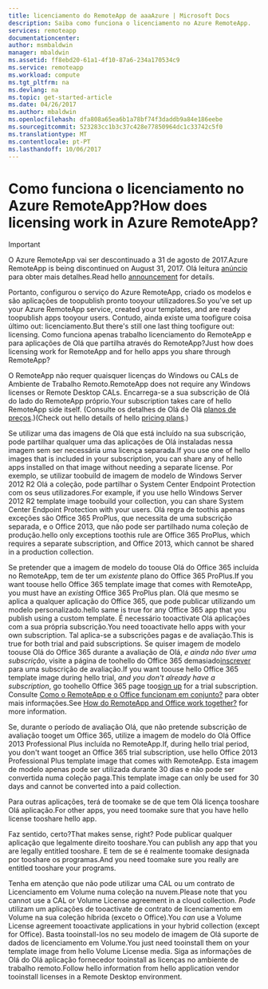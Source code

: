 ```yaml
---
title: licenciamento do RemoteApp de aaaAzure | Microsoft Docs
description: Saiba como funciona o licenciamento no Azure RemoteApp.
services: remoteapp
documentationcenter: 
author: msmbaldwin
manager: mbaldwin
ms.assetid: ff8ebd20-61a1-4f10-87a6-234a170534c9
ms.service: remoteapp
ms.workload: compute
ms.tgt_pltfrm: na
ms.devlang: na
ms.topic: get-started-article
ms.date: 04/26/2017
ms.author: mbaldwin
ms.openlocfilehash: dfa808a65ea6b1a78bf74f3daddb9a84e186eebe
ms.sourcegitcommit: 523283cc1b3c37c428e77850964dc1c33742c5f0
ms.translationtype: MT
ms.contentlocale: pt-PT
ms.lasthandoff: 10/06/2017
---
```

# <a name="how-does-licensing-work-in-azure-remoteapp"></a><span data-ttu-id="7ee9f-103">Como funciona o licenciamento no Azure RemoteApp?</span><span class="sxs-lookup"><span data-stu-id="7ee9f-103">How does licensing work in Azure RemoteApp?</span></span>
> [!IMPORTANT]
> <span data-ttu-id="7ee9f-104">O Azure RemoteApp vai ser descontinuado a 31 de agosto de 2017.</span><span class="sxs-lookup"><span data-stu-id="7ee9f-104">Azure RemoteApp is being discontinued on August 31, 2017.</span></span> <span data-ttu-id="7ee9f-105">Olá leitura [anúncio](https://go.microsoft.com/fwlink/?linkid=821148) para obter mais detalhes.</span><span class="sxs-lookup"><span data-stu-id="7ee9f-105">Read hello [announcement](https://go.microsoft.com/fwlink/?linkid=821148) for details.</span></span>
> 
> 

<span data-ttu-id="7ee9f-106">Portanto, configurou o serviço do Azure RemoteApp, criado os modelos e são aplicações de toopublish pronto tooyour utilizadores.</span><span class="sxs-lookup"><span data-stu-id="7ee9f-106">So you've set up your Azure RemoteApp service, created your templates, and are ready toopublish apps tooyour users.</span></span> <span data-ttu-id="7ee9f-107">Contudo, ainda existe uma toofigure coisa último out: licenciamento.</span><span class="sxs-lookup"><span data-stu-id="7ee9f-107">But there's still one last thing toofigure out: licensing.</span></span> <span data-ttu-id="7ee9f-108">Como funciona apenas trabalho licenciamento do RemoteApp e para aplicações de Olá que partilha através do RemoteApp?</span><span class="sxs-lookup"><span data-stu-id="7ee9f-108">Just how does licensing work for RemoteApp and for hello apps you share through RemoteApp?</span></span>

<span data-ttu-id="7ee9f-109">O RemoteApp não requer quaisquer licenças do Windows ou CALs de Ambiente de Trabalho Remoto.</span><span class="sxs-lookup"><span data-stu-id="7ee9f-109">RemoteApp does not require any Windows licenses or Remote Desktop CALs.</span></span> <span data-ttu-id="7ee9f-110">Encarrega-se a sua subscrição de Olá do lado do RemoteApp próprio.</span><span class="sxs-lookup"><span data-stu-id="7ee9f-110">Your subscription takes care of hello RemoteApp side itself.</span></span> <span data-ttu-id="7ee9f-111">(Consulte os detalhes de Olá de Olá [planos de preços](https://azure.microsoft.com/pricing/details/remoteapp).)</span><span class="sxs-lookup"><span data-stu-id="7ee9f-111">(Check out hello details of hello [pricing plans](https://azure.microsoft.com/pricing/details/remoteapp).)</span></span>

<span data-ttu-id="7ee9f-112">Se utilizar uma das imagens de Olá que está incluído na sua subscrição, pode partilhar qualquer uma das aplicações de Olá instaladas nessa imagem sem ser necessária uma licença separada.</span><span class="sxs-lookup"><span data-stu-id="7ee9f-112">If you use one of hello images that is included in your subscription, you can share any of hello apps installed on that image without needing a separate license.</span></span> <span data-ttu-id="7ee9f-113">Por exemplo, se utilizar toobuild de imagem de modelo de Windows Server 2012 R2 Olá a coleção, pode partilhar o System Center Endpoint Protection com os seus utilizadores.</span><span class="sxs-lookup"><span data-stu-id="7ee9f-113">For example, if you use hello Windows Server 2012 R2 template image toobuild your collection, you can share System Center Endpoint Protection with your users.</span></span> <span data-ttu-id="7ee9f-114">Olá regra de toothis apenas exceções são Office 365 ProPlus, que necessita de uma subscrição separada, e o Office 2013, que não pode ser partilhado numa coleção de produção.</span><span class="sxs-lookup"><span data-stu-id="7ee9f-114">hello only exceptions toothis rule are Office 365 ProPlus, which requires a separate subscription, and Office 2013, which cannot be shared in a production collection.</span></span>

<span data-ttu-id="7ee9f-115">Se pretender que a imagem de modelo do toouse Olá do Office 365 incluída no RemoteApp, tem de ter um *existente* plano do Office 365 ProPlus.</span><span class="sxs-lookup"><span data-stu-id="7ee9f-115">If you want toouse hello Office 365 template image that comes with RemoteApp, you must have an *existing* Office 365 ProPlus plan.</span></span> <span data-ttu-id="7ee9f-116">Olá que mesmo se aplica a qualquer aplicação do Office 365, que pode publicar utilizando um modelo personalizado.</span><span class="sxs-lookup"><span data-stu-id="7ee9f-116">hello same is true for any Office 365 app that you publish using a custom template.</span></span> <span data-ttu-id="7ee9f-117">É necessário tooactivate Olá aplicações com a sua própria subscrição.</span><span class="sxs-lookup"><span data-stu-id="7ee9f-117">You need tooactivate hello apps with your own subscription.</span></span> <span data-ttu-id="7ee9f-118">Tal aplica-se a subscrições pagas e de avaliação.</span><span class="sxs-lookup"><span data-stu-id="7ee9f-118">This is true for both trial and paid subscriptions.</span></span> <span data-ttu-id="7ee9f-119">Se quiser imagem de modelo toouse Olá do Office 365 durante a avaliação de Olá, *e ainda não tiver uma subscrição*, visite a página de toohello do Office 365 demasiado[inscrever](https://go.microsoft.com/fwlink/p/?LinkID=403802) para uma subscrição de avaliação.</span><span class="sxs-lookup"><span data-stu-id="7ee9f-119">If you want toouse hello Office 365 template image during hello trial, *and you don't already have a subscription*, go toohello Office 365 page too[sign up](https://go.microsoft.com/fwlink/p/?LinkID=403802) for a trial subscription.</span></span> <span data-ttu-id="7ee9f-120">Consulte [Como o RemoteApp e o Office funcionam em conjunto?](remoteapp-o365.md) para obter mais informações.</span><span class="sxs-lookup"><span data-stu-id="7ee9f-120">See [How do RemoteApp and Office work together?](remoteapp-o365.md) for more information.</span></span>

<span data-ttu-id="7ee9f-121">Se, durante o período de avaliação Olá, que não pretende subscrição de avaliação tooget um Office 365, utilize a imagem de modelo do Olá Office 2013 Professional Plus incluída no RemoteApp.</span><span class="sxs-lookup"><span data-stu-id="7ee9f-121">If, during hello trial period, you don't want tooget an Office 365 trial subscription, use hello Office 2013 Professional Plus template image that comes with RemoteApp.</span></span> <span data-ttu-id="7ee9f-122">Esta imagem de modelo apenas pode ser utilizada durante 30 dias e não pode ser convertida numa coleção paga.</span><span class="sxs-lookup"><span data-stu-id="7ee9f-122">This template image can only be used for 30 days and cannot be converted into a paid collection.</span></span>

<span data-ttu-id="7ee9f-123">Para outras aplicações, terá de toomake se de que tem Olá licença tooshare Olá aplicação.</span><span class="sxs-lookup"><span data-stu-id="7ee9f-123">For other apps, you need toomake sure that you have hello license tooshare hello app.</span></span>

<span data-ttu-id="7ee9f-124">Faz sentido, certo?</span><span class="sxs-lookup"><span data-stu-id="7ee9f-124">That makes sense, right?</span></span> <span data-ttu-id="7ee9f-125">Pode publicar qualquer aplicação que legalmente direito tooshare.</span><span class="sxs-lookup"><span data-stu-id="7ee9f-125">You can publish any app that you are legally entitled tooshare.</span></span> <span data-ttu-id="7ee9f-126">E tem de se é realmente toomake designada por tooshare os programas.</span><span class="sxs-lookup"><span data-stu-id="7ee9f-126">And you need toomake sure you really are entitled tooshare your programs.</span></span>

<span data-ttu-id="7ee9f-127">Tenha em atenção que não pode utilizar uma CAL ou um contrato de Licenciamento em Volume numa coleção na nuvem.</span><span class="sxs-lookup"><span data-stu-id="7ee9f-127">Please note that you cannot use a CAL or Volume License agreement in a cloud collection.</span></span> <span data-ttu-id="7ee9f-128">*Pode* utilizam um aplicações de tooactivate de contrato de licenciamento em Volume na sua coleção híbrida (exceto o Office).</span><span class="sxs-lookup"><span data-stu-id="7ee9f-128">You *can* use a Volume License agreement tooactivate applications in your hybrid collection (except for Office).</span></span> <span data-ttu-id="7ee9f-129">Basta tooinstall-los no seu modelo de imagem de Olá suporte de dados de licenciamento em Volume.</span><span class="sxs-lookup"><span data-stu-id="7ee9f-129">You just need tooinstall them on your template image from hello Volume License media.</span></span> <span data-ttu-id="7ee9f-130">Siga as informações de Olá do Olá aplicação fornecedor tooinstall as licenças no ambiente de trabalho remoto.</span><span class="sxs-lookup"><span data-stu-id="7ee9f-130">Follow hello information from hello application vendor tooinstall licenses in a Remote Desktop environment.</span></span>

